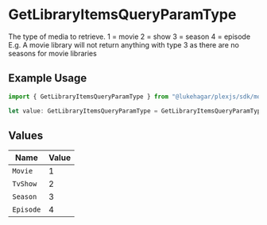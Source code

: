 # GetLibraryItemsQueryParamType

The type of media to retrieve.
1 = movie
2 = show
3 = season
4 = episode
E.g. A movie library will not return anything with type 3 as there are no seasons for movie libraries


## Example Usage

```typescript
import { GetLibraryItemsQueryParamType } from "@lukehagar/plexjs/sdk/models/operations";

let value: GetLibraryItemsQueryParamType = GetLibraryItemsQueryParamType.TvShow;
```

## Values

| Name      | Value     |
| --------- | --------- |
| `Movie`   | 1         |
| `TvShow`  | 2         |
| `Season`  | 3         |
| `Episode` | 4         |